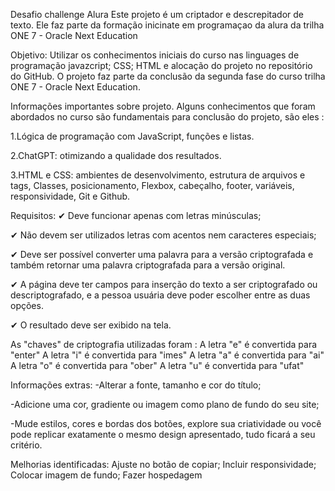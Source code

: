 Desafio challenge Alura
Este projeto é um criptador e descrepitador de texto. Ele faz parte da formação inicinate em programaçao da alura da trilha ONE 7 - Oracle Next Education

Objetivo:
Utilizar os conhecimentos iniciais do curso nas linguages de programação javazcript; CSS; HTML e alocação do projeto no repositório do GitHub. O projeto faz parte da conclusão da segunda fase do curso trilha ONE 7 - Oracle Next Education.

Informações importantes sobre projeto.
Alguns conhecimentos que foram abordados no curso são fundamentais para conclusão do projeto, são eles :

1.Lógica de programação com JavaScript, funções e listas.

2.ChatGPT: otimizando a qualidade dos resultados.

3.HTML e CSS: ambientes de desenvolvimento, estrutura de arquivos e tags, Classes, posicionamento, Flexbox, cabeçalho, footer, variáveis, responsividade, Git e Github.

Requisitos:
✔ Deve funcionar apenas com letras minúsculas;

✔ Não devem ser utilizados letras com acentos nem caracteres especiais;

✔ Deve ser possível converter uma palavra para a versão criptografada e também retornar uma palavra criptografada para a versão original.

✔ A página deve ter campos para inserção do texto a ser criptografado ou descriptografado, e a pessoa usuária deve poder escolher entre as duas opções.

✔ O resultado deve ser exibido na tela.

As "chaves" de criptografia utilizadas foram :
A letra "e" é convertida para "enter" A letra "i" é convertida para "imes" A letra "a" é convertida para "ai" A letra "o" é convertida para "ober" A letra "u" é convertida para "ufat"

Informações extras:
-Alterar a fonte, tamanho e cor do título;

-Adicione uma cor, gradiente ou imagem como plano de fundo do seu site;

-Mude estilos, cores e bordas dos botões, explore sua criatividade ou você pode replicar exatamente o mesmo design apresentado, tudo ficará a seu critério.

Melhorias identificadas:
Ajuste no botão de copiar;
Incluir responsividade;
Colocar imagem de fundo;
Fazer hospedagem
